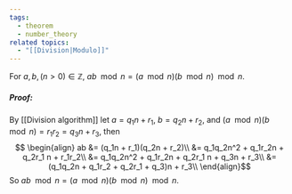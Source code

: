 ```yaml
---
tags:
  - theorem
  - number_theory
related topics:
  - "[[Division|Modulo]]"
---
```

For $a,b,(n>0)\in\mathbb{Z}$, $ab\mod n = (a\mod n)(b\mod n)\mod n$.
##### Proof:
By [[Division algorithm]] let $a=q_1n + r_1$, $b=q_2n+r_2$, and $(a\mod n)(b\mod n)=r_1r_2=q_3n+r_3$, then$$
\begin{align}
	ab &= (q_1n + r_1)(q_2n + r_2)\\
		&= q_1q_2n^2 + q_1r_2n + q_2r_1 n + r_1r_2\\
		&= q_1q_2n^2 + q_1r_2n + q_2r_1 n + q_3n + r_3\\
		&= (q_1q_2n + q_1r_2 + q_2r_1 + q_3)n + r_3\\
\end{align}$$So $ab\mod n = (a\mod n)(b\mod n)\mod n$.
